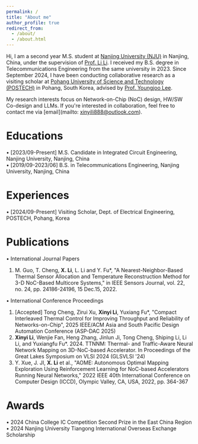 ```yaml
---
permalink: /
title: "About me"
author_profile: true
redirect_from: 
  - /about/
  - /about.html
---
```

Hi, I am a second year M.S. student at [Nanjing University (NJU)](https://www.nju.edu.cn/en/) in Nanjing, China, under the supervision of [Prof. Li Li](https://ese.nju.edu.cn/ll/list.htm). I received my B.S. degree in Telecommunications Engineering from the same university in 2023. Since September 2024, I have been conducting collaborative research as a visiting scholar at [Pohang University of Science and Technology (POSTECH)](https://www.postech.ac.kr/eng/) in Pohang, South Korea, advised by [Prof. Youngjoo Lee](https://sites.google.com/view/epiclab/member/yjlee).

My research interests focus on Network-on-Chip (NoC) design, HW/SW Co-design and LLMs. If you're interested in collaboration, feel free to contact me via [email](mailto: xinyili888@outlook.com).

Educations
======
•	[2023/09-Present] M.S. Candidate in Integrated Circuit Engineering, Nanjing University, Nanjing, China       
•	[2019/09-2023/06] B.S. in Telecommunications Engineering, Nanjing University, Nanjing, China

Experiences
======
•	[2024/09-Present] Visiting Scholar, Dept. of Electrical Engineering, POSTECH, Pohang, Korea

Publications
======
•	International Journal Papers
1.  M. Guo, T. Cheng, **X. Li**, L. Li and Y. Fu*, "A Nearest-Neighbor-Based Thermal Sensor Allocation and Temperature Reconstruction Method for 3-D NoC-Based Multicore Systems," in IEEE Sensors Journal, vol. 22, no. 24, pp. 24186-24196, 15 Dec.15, 2022.

• International Conference Proceedings
1.  [Accepted] Tong Cheng, Zirui Xu, **Xinyi Li**, Yuxiang Fu*, "Compact Interleaved Thermal Control for Improving Throughput and Reliability of Networks-on-Chip", 2025 IEEE/ACM Asia and South Pacific Design Automation Conference (ASP-DAC 2025)
2.  **Xinyi Li**, Wenjie Fan, Heng Zhang, Jinlun Ji, Tong Cheng, Shiping Li, Li Li, and Yuxiangfu Fu*. 2024. TTNNM: Thermal- and Traffic-Aware Neural Network Mapping on 3D-NoC-based Accelerator. In Proceedings of the Great Lakes Symposium on VLSI 2024 (GLSVLSI '24)  
3.  Y. Xue, J. JI, **X. Li** et al., "AOME: Autonomous Optimal Mapping Exploration Using Reinforcement Learning for NoC-based Accelerators Running Neural Networks," 2022 IEEE 40th International Conference on Computer Design (ICCD), Olympic Valley, CA, USA, 2022, pp. 364-367    

Awards
======
• 2024 China College IC Competition Second Prize in the East China Region      
• 2024 Nanjing University Tiangong International Overseas Exchange Scholarship      
